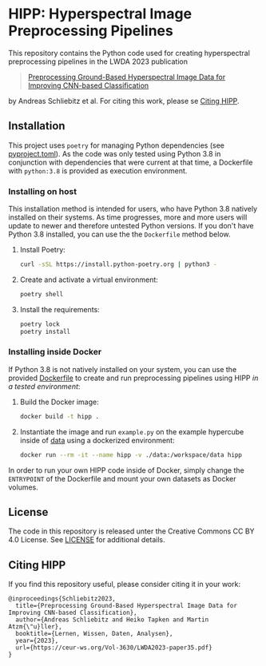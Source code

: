 # HIPP: Hyperspectral Image Preprocessing Pipelines

This repository contains the Python code used for creating hyperspectral preprocessing pipelines in the LWDA 2023 publication

> [Preprocessing Ground-Based Hyperspectral Image Data for Improving CNN-based Classification](https://ceur-ws.org/Vol-3630/LWDA2023-paper35.pdf)

by Andreas Schliebitz et al. For citing this work, please se [Citing HIPP](#citing-hipp).

## Installation

This project uses `poetry` for managing Python dependencies (see [pyproject.toml](./pyproject.toml)). As the code was only tested using Python 3.8 in conjunction with dependencies that were current at that time, a Dockerfile with `python:3.8` is provided as execution environment.

### Installing on host

This installation method is intended for users, who have Python 3.8 natively installed on their systems. As time progresses, more and more users will update to newer and therefore untested Python versions. If you don't have Python 3.8 installed, you can use the the `Dockerfile` method below.

1. Install Poetry:

    ```bash
    curl -sSL https://install.python-poetry.org | python3 -
    ```

2. Create and activate a virtual environment:

    ```bash
    poetry shell
    ```

3. Install the requirements:

    ```bash
    poetry lock
    poetry install
    ```

### Installing inside Docker

If Python 3.8 is not natively installed on your system, you can use the provided [Dockerfile](./Dockerfile) to create and run preprocessing pipelines using HIPP _in a tested environment_:

1. Build the Docker image:

    ```bash
    docker build -t hipp .
    ```

2. Instantiate the image and run `example.py` on the example hypercube inside of [data](./data) using a dockerized environment:

    ```bash
    docker run --rm -it --name hipp -v ./data:/workspace/data hipp
    ```

In order to run your own HIPP code inside of Docker, simply change the `ENTRYPOINT` of the Dockerfile and mount your own datasets as Docker volumes.

## License

The code in this repository is released unter the Creative Commons CC BY 4.0 License. See [LICENSE](./LICENSE) for additional details.

## Citing HIPP

If you find this repository useful, please consider citing it in your work:

```text
@inproceedings{Schliebitz2023,
  title={Preprocessing Ground-Based Hyperspectral Image Data for Improving CNN-based Classification},
  author={Andreas Schliebitz and Heiko Tapken and Martin Atzm{\"u}ller},
  booktitle={Lernen, Wissen, Daten, Analysen},
  year={2023},
  url={https://ceur-ws.org/Vol-3630/LWDA2023-paper35.pdf}
}
```
